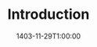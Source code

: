 ---
type: lecture
date: 1403-11-29T1:00:00
title: Introduction
tldr: "Class Overview, Database Architectures: Centralized, Client-Server, Distributed, and Parallel"
thumbnail: /static_files/thumbnails/1-Introduction.png
links: 
    - url: /static_files/slides/1-Introduction.pdf
      name: slides  
hide_from_announcments: false
---